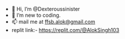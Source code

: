 - 👋 Hi, I’m @Dexteroussinister
- 👀 I’m new to coding.
- 📫 mail me at ffsb.alok@gmail.com
- replit link:- https://replit.com/@AlokSingh103

<!---
Dexteroussinister/Dexteroussinister is a ✨ special ✨ repository because its `README.md` (this file) appears on your GitHub profile.
You can click the Preview link to take a look at your changes.
--->
